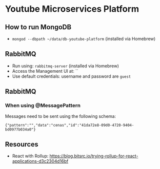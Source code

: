 # Youtube Microservices Platform

## How to run MongoDB

- `mongod --dbpath ~/data/db-youtube-platform` (installed via Homebrew)

## RabbitMQ

- Run using: `rabbitmq-server` (installed via Homebrew)
- Access the Management UI at: ``
- Use default credentials: username and password are `guest`

## RabbitMQ

### When using @MessagePattern

Messages need to be sent using the following schema:

```
{"pattern":"","data":"cenas","id":"41da72e8-09d0-4720-9404-bd0977b034a0"}
```

## Resources

- React with Rollup: https://blog.bitsrc.io/trying-rollup-for-react-applications-d3c2304d16bf
